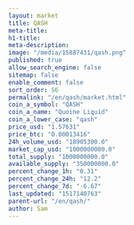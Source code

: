 ```yaml
---
layout: market
title: QASH
meta-title: 
h1-title: 
meta-description: 
image: "/media/15887431/qash.png"
published: true
allow_search_engine: false
sitemap: false
enable_comment: false
sort_order: 56
permalink: "/en/qash/market.html"
coin_a_symbol: "QASH"
coin_a_name: "Quoine Liquid"
coin_a_lower_case: "qash"
price_usd: "1.57631"
price_btc: "0.00013416"
24h_volume_usd: "18905300.0"
market_cap_usd: "1000000000.0"
total_supply: "1000000000.0"
available_supply: "350000000.0"
percent_change_1h: "0.31"
percent_change_24h: "12.2"
percent_change_7d: "-6.67"
last_updated: "1517140763"
parent-url: "/en/qash/"
author: Sam
---
```


